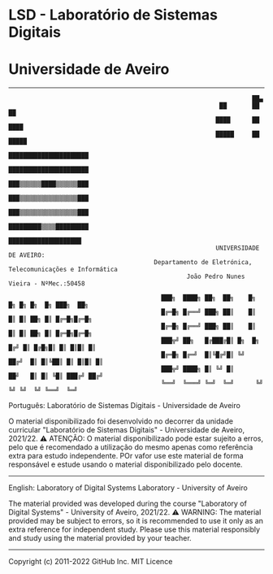 # LSD - Laboratório de Sistemas Digitais 
# Universidade de Aveiro
___________________________________________________________________________________________________________________________________________________________

                                                                       ██▄                           
                                                              ██       ██       ██                  
                                                             ████      ██      ████                 
                                                             █████     ██     █████                 
                                                             ██████████████████████                 
                                                             ██████████████████████                 
                                                             ███▒▒▒▒▒▒████▒▒▒▒▒▒███                 
                                                             ███▒▒▒▒▒▒▒▒▒▒▒▒▒▒▒▒███                 
                                                             ███▒▒▒▒▒▒▒▒▒▒▒▒▒▒▒▒███                 
                                                             █████████▒▒▒▒█████████                 
                                                              ████████████████████                   
                                                             UNIVERSIDADE DE AVEIRO:                
                                            Departamento de Eletrónica, Telecomunicações e Informática
                                                     João Pedro Nunes Vieira - NºMec.:50458

                                              ███╗  ████╗ ██╗  ██╗    █╗   █╗ █╗ █╗  █╗ ███╗  ██╗ 
                                              █╔═█╗ █╔══╝ ███╗ ██║    █║   █║ █║ ██╗ █║ █╔═█╗█╔═█╗
                                              █╔═█╗ █╔══╝ ███╗ ██║    █║   █║ █║ ██╗ █║ █╔═█╗█╔═█╗
                                              ███╦╝ ██╗   █╔███╔█║ █╗  █╗ █╔╝ █║ █╔█╗█║ █║ █║█║ █║
                                              █╔═█╗ █╔═╝  █║╚█╔╝█║ ╚╝   ██╔╝  █║ █║╚██║ █║ █║█║ █║
                                              ███╦╝ ████╗ █║ ╚╝ █║      ██╝   █║ █║ ╚█║ ███╔╝ ██╔╝
                                              ╚══╝  ╚═══╝ ╚═╝  ╚═╝      ╚╝    ╚╝ ╚╝  ╚╝ ╚══╝  ╚═╝ 



Português: 
Laboratório de Sistemas Digitais - Universidade de Aveiro

  O material disponibilizado foi desenvolvido no decorrer da unidade curricular "Laboratório de Sistemas Digitais" - Universidade de Aveiro, 2021/22. 
  ⚠️ ATENÇÃO: O material disponibilizado pode estar sujeito a erros, pelo que é recomendado a utilização do mesmo apenas como referência extra para estudo independente. POr vafor use este material de forma responsável e estude usando o material disponibilizado pelo docente.

___________________________________________________________________________________________________________________________________________________________
English: 
Laboratory of Digital Systems Laboratory - University of Aveiro

  The material provided was developed during the course "Laboratory of Digital Systems" - University of Aveiro, 2021/22.
  ⚠️ WARNING: The material provided may be subject to errors, so it is recommended to use it only as an extra reference for independent study. Please use this material responsibly and study using the material provided by your teacher.

___________________________________________________________________________________________________________________________________________________________

Copyright (c) 2011-2022 GitHub Inc.
MIT Licence

